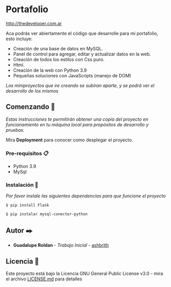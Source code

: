 # Portafolio
http://thedeveloper.com.ar

Aca podrás ver abiertamente el código que desarrolle para mi portafolio, esto incluye:
* Creación de una base de datos en MySQL.
* Panel de control para agregar, editar y actualizar datos en la web. 
* Creación de todos los estilos con Css puro.
* Html.
* Creación de la web con Python 3.9
* Pequeñas soluciones con JavaScripts (manejo de DOM)

_Los miniproyectos que ire creando se subiran aparte, y se podrá ver el desarrollo de los mismos_

## Comenzando 🚀

_Estas instrucciones te permitirán obtener una copia del proyecto en funcionamiento en tu máquina local para propósitos de desarrollo y pruebas._

Mira **Deployment** para conocer como desplegar el proyecto.


### Pre-requisitos 📋

* Python 3.9
* MySql



### Instalación 🔧

_Por favor instale las siguientes dependencias para que funcione el proyecto_

```
$ pip install Flask
```
```
$ pip instalar mysql-conector-python
```


## Autor ✒️

* **Guadalupe Roldan** - *Trabajo Inicial* - [ashbrith](https://github.com/ashbrith)


## Licencia 📄

Este proyecto está bajo la Licencia GNU General Public License v3.0 - mira el archivo [LICENSE.md](LICENSE.md) para detalles

